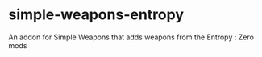 # simple-weapons-entropy
An addon for Simple Weapons that adds weapons from the Entropy : Zero mods
